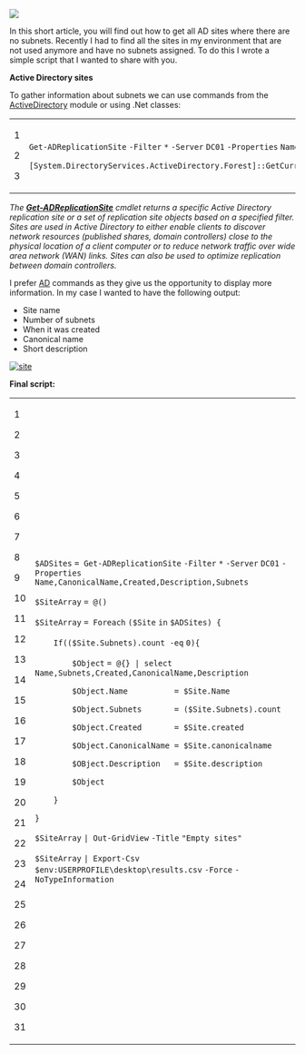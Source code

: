 ![](PowerShell%20Tip%20of%20the%20Week%20Get%20AD%20sites%20with%20no%20subnets%20assigned%20-%20Powershellbros.com/site-subnet.png)

In this short article, you will find out how to get all AD sites where there are no subnets. Recently I had to find all the sites in my environment that are not used anymore and have no subnets assigned. To do this I wrote a simple script that I wanted to share with you.

**Active Directory sites**

To gather information about subnets we can use commands from the [ActiveDirectory](https://docs.microsoft.com/en-us/powershell/module/addsadministration/?view=win10-ps) module or using .Net classes:

<table><tbody><tr><td><p>1</p><p>2</p><p>3</p></td><td><div><p><code>Get-ADReplicationSite</code> <code>-Filter</code> <code>*</code> <code>-Server</code> <code>DC01</code> <code>-Properties</code> <code>Name,Subnets</code></p><p><code>[System.DirectoryServices.ActiveDirectory.Forest]</code><code>::GetCurrentForest().Sites</code></p></div></td></tr></tbody></table>

_The_ **[_Get-ADReplicationSite_](https://docs.microsoft.com/en-us/powershell/module/addsadministration/Get-ADReplicationSite?view=win10-ps)** _cmdlet returns a specific Active Directory replication site or a set of replication site objects based on a specified filter. Sites are used in Active Directory to either enable clients to discover network resources (published shares, domain controllers) close to the physical location of a client computer or to reduce network traffic over wide area network (WAN) links. Sites can also be used to optimize replication between domain controllers._

I prefer [AD](https://www.powershellbros.com/tag/active-directory/) commands as they give us the opportunity to display more information. In my case I wanted to have the following output:

*   Site name
*   Number of subnets
*   When it was created
*   Canonical name
*   Short description

[![site](PowerShell%20Tip%20of%20the%20Week%20Get%20AD%20sites%20with%20no%20subnets%20assigned%20-%20Powershellbros.com/sites.png)](https://i0.wp.com/www.powershellbros.com/wp-content/uploads/2019/07/sites.png?ssl=1)

**Final script:**

<table><tbody><tr><td><p>1</p><p>2</p><p>3</p><p>4</p><p>5</p><p>6</p><p>7</p><p>8</p><p>9</p><p>10</p><p>11</p><p>12</p><p>13</p><p>14</p><p>15</p><p>16</p><p>17</p><p>18</p><p>19</p><p>20</p><p>21</p><p>22</p><p>23</p><p>24</p><p>25</p><p>26</p><p>27</p><p>28</p><p>29</p><p>30</p><p>31</p></td><td><div><p><code>$ADSites</code> <code>= </code><code>Get-ADReplicationSite</code> <code>-Filter</code> <code>*</code> <code>-Server</code> <code>DC01</code> <code>-Properties</code> <code>Name,CanonicalName,Created,Description,Subnets</code></p><p><code>$SiteArray</code> <code>= @()</code></p><p><code>$SiteArray</code> <code>= </code><code>Foreach</code> <code>(</code><code>$Site</code> <code>in</code> <code>$ADSites</code><code>) {</code></p><p><code>&nbsp;&nbsp;&nbsp;&nbsp;</code><code>If</code><code>((</code><code>$Site</code><code>.Subnets).count </code><code>-eq</code> <code>0){</code></p><p><code>&nbsp;&nbsp;&nbsp;&nbsp;&nbsp;&nbsp;&nbsp;&nbsp;</code><code>$Object</code> <code>= @{} | select Name,Subnets,Created,CanonicalName,Description</code></p><p><code>&nbsp;&nbsp;&nbsp;&nbsp;&nbsp;&nbsp;&nbsp;&nbsp;</code><code>$Object</code><code>.Name&nbsp;&nbsp;&nbsp;&nbsp;&nbsp;&nbsp;&nbsp;&nbsp;&nbsp; = </code><code>$Site</code><code>.Name</code></p><p><code>&nbsp;&nbsp;&nbsp;&nbsp;&nbsp;&nbsp;&nbsp;&nbsp;</code><code>$Object</code><code>.Subnets&nbsp;&nbsp;&nbsp;&nbsp;&nbsp;&nbsp; = (</code><code>$Site</code><code>.Subnets).count</code></p><p><code>&nbsp;&nbsp;&nbsp;&nbsp;&nbsp;&nbsp;&nbsp;&nbsp;</code><code>$Object</code><code>.Created&nbsp;&nbsp;&nbsp;&nbsp;&nbsp;&nbsp; = </code><code>$Site</code><code>.created</code></p><p><code>&nbsp;&nbsp;&nbsp;&nbsp;&nbsp;&nbsp;&nbsp;&nbsp;</code><code>$Object</code><code>.CanonicalName = </code><code>$Site</code><code>.canonicalname</code></p><p><code>&nbsp;&nbsp;&nbsp;&nbsp;&nbsp;&nbsp;&nbsp;&nbsp;</code><code>$OBject</code><code>.Description&nbsp;&nbsp; = </code><code>$Site</code><code>.description</code></p><p><code>&nbsp;&nbsp;&nbsp;&nbsp;&nbsp;&nbsp;&nbsp;&nbsp;</code><code>$Object</code></p><p><code>&nbsp;&nbsp;&nbsp;&nbsp;</code><code>}</code></p><p><code>}</code></p><p><code>$SiteArray</code> <code>| </code><code>Out-GridView</code> <code>-Title</code> <code>"Empty sites"</code></p><p><code>$SiteArray</code> <code>| </code><code>Export-Csv</code> <code>$env:USERPROFILE</code><code>\desktop\results.csv</code> <code>-Force</code> <code>-NoTypeInformation</code></p></div></td></tr></tbody></table>